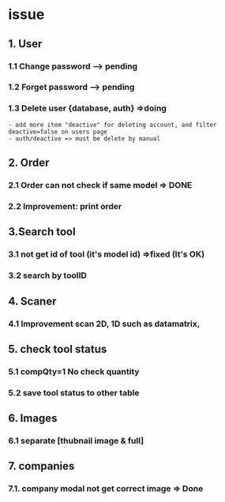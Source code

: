 # issue
## 1. User
### 1.1 Change password --> pending
### 1.2 Forget password --> pending
### 1.3 Delete user {database, auth} =>doing
    - add more item "deactive" for deleting account, and filter deactive=false on users page
    - auth/deactive => must be delete by manual

## 2. Order
### 2.1 Order can not check if same model => DONE
### 2.2 Improvement: print order

## 3.Search tool
### 3.1 not get id of tool (it's model id) =>fixed (It's OK)
### 3.2 search by toolID

## 4. Scaner
### 4.1 Improvement scan 2D, 1D such as datamatrix,

## 5. check tool status
### 5.1 compQty=1 No check quantity
### 5.2 save tool status to other table

## 6. Images
### 6.1 separate [thubnail image & full]

## 7. companies
### 7.1. company modal not get correct image => Done